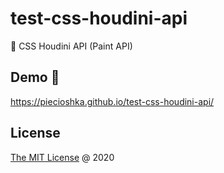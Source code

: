 # test-css-houdini-api

:ledger: CSS Houdini API (Paint API)

## Demo 🚀

<https://piecioshka.github.io/test-css-houdini-api/>

## License

[The MIT License](https://piecioshka.mit-license.org) @ 2020
